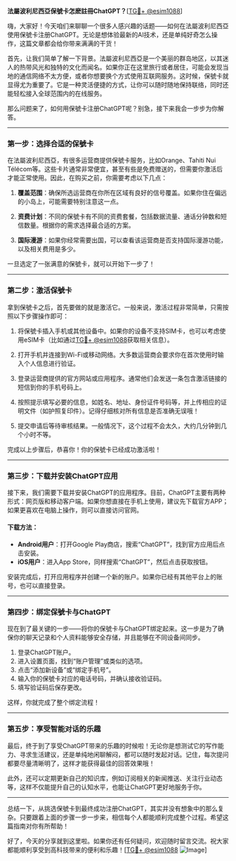 **法屬波利尼西亞保號卡怎麽註冊ChatGPT？**[[TG💪+ @esim1088](https://t.me/s/esim1088)]

嗨，大家好！今天咱们来聊聊一个很多人感兴趣的话题——如何在法屬波利尼西亞使用保號卡注册ChatGPT。无论是想体验最新的AI技术，还是单纯好奇怎么操作，这篇文章都会给你带来满满的干货！

首先，让我们简单了解一下背景。法屬波利尼西亞是一个美丽的群岛地区，以其迷人的热带风光和独特的文化而闻名。如果你正在这里旅行或者居住，可能会发现当地的通信网络不太方便，或者你想要换个方式使用互联网服务。这时候，保號卡就显得尤为重要了。它是一种灵活便捷的方式，让你可以随时随地保持联络，同时还能轻松接入全球范围内的在线服务。

那么问题来了，如何用保號卡注册ChatGPT呢？别急，接下来我会一步步为你解答。

---

### 第一步：选择合适的保號卡

在法屬波利尼西亞，有很多运营商提供保號卡服务，比如Orange、Tahiti Nui Télécom等。这些卡片通常非常便宜，甚至有些是免费赠送的，但需要你激活后才能正常使用。因此，在购买之前，你需要考虑以下几点：

1. **覆盖范围**：确保所选运营商在你所在区域有良好的信号覆盖。如果你住在偏远的小岛上，可能需要特别注意这一点。
   
2. **资费计划**：不同的保號卡有不同的资费套餐，包括数据流量、通话分钟数和短信数量。根据你的需求选择最合适的方案。

3. **国际漫游**：如果你经常需要出国，可以查看该运营商是否支持国际漫游功能，以及相关费用是多少。

一旦选定了一张满意的保號卡，就可以开始下一步了！

---

### 第二步：激活保號卡

拿到保號卡之后，首先要做的就是激活它。一般来说，激活过程非常简单，只需按照以下步骤操作即可：

1. 将保號卡插入手机或其他设备中。如果你的设备不支持SIM卡，也可以考虑使用eSIM卡（比如通过[TG💪+ @esim1088](https://t.me/s/esim1088)获取相关信息）。

2. 打开手机并连接到Wi-Fi或移动网络。大多数运营商会要求你在首次使用时输入个人信息进行验证。

3. 登录运营商提供的官方网站或应用程序。通常他们会发送一条包含激活链接的短信到你的手机号码上。

4. 按照提示填写必要的信息，如姓名、地址、身份证件号码等，并上传相应的证明文件（如护照复印件）。记得仔细核对所有信息是否准确无误哦！

5. 提交申请后等待审核结果。一般情况下，这个过程不会太久，大约几分钟到几个小时不等。

完成以上步骤后，恭喜你！你的保號卡已经成功激活啦！

---

### 第三步：下载并安装ChatGPT应用

接下来，我们需要下载并安装ChatGPT的应用程序。目前，ChatGPT主要有两种形式：网页版和移动客户端。如果你想直接在手机上使用，建议先下载官方APP；如果更喜欢在电脑上操作，则可以直接访问官网。

#### 下载方法：
- **Android用户**：打开Google Play商店，搜索“ChatGPT”，找到官方应用后点击安装。
- **iOS用户**：进入App Store，同样搜索“ChatGPT”，然后点击获取按钮。

安装完成后，打开应用程序并创建一个新的账户。如果你已经有其他平台上的账号，也可以直接登录。

---

### 第四步：绑定保號卡与ChatGPT

现在到了最关键的一步——将你的保號卡与ChatGPT绑定起来。这一步是为了确保你的聊天记录和个人资料能够安全存储，并且能够在不同设备间同步。

1. 登录ChatGPT账户。
2. 进入设置页面，找到“账户管理”或类似的选项。
3. 点击“添加新设备”或“绑定手机号”。
4. 输入你的保號卡对应的电话号码，并确认接收验证码。
5. 填写验证码后保存更改。

这样，你就完成了整个绑定流程！

---

### 第五步：享受智能对话的乐趣

最后，终于到了享受ChatGPT带来的乐趣的时候啦！无论你是想测试它的写作能力、寻求生活建议，还是单纯地闲聊解闷，都可以随时发起对话。记住，每次提问都要尽量清晰明了，这样才能获得最佳的回答效果哦！

此外，还可以定期更新自己的知识库，例如订阅相关的新闻推送、关注行业动态等，这样不仅能提升自己的认知水平，也能让ChatGPT更好地服务于你。

---

总结一下，从挑选保號卡到最终成功注册ChatGPT，其实并没有想象中的那么复杂。只要跟着上面的步骤一步一步来，相信每个人都能顺利完成整个过程。希望这篇指南对你有所帮助！

好了，今天的分享就到这里啦。如果你还有任何疑问，欢迎随时留言交流。祝大家都能顺利享受到高科技带来的便利和乐趣！[[TG💪+ @esim1088](https://t.me/s/esim1088) ![Image](https://i.postimg.cc/4NQfJmqS/Snipaste-2025-05-13-00-14-12.png)]